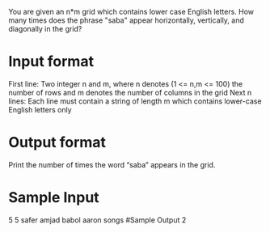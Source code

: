 You are given an n*m grid which contains lower case English letters. How many times does the phrase "saba" appear horizontally, vertically, and diagonally in the grid?

# Input format
First line: Two integer n and m, where n denotes (1 <= n,m <= 100) the number of rows and m denotes the number of columns in the grid
Next n lines: Each line must contain a string of length m which contains lower-case English letters only

# Output format
Print the number of times the word “saba” appears in the grid.

# Sample Input
5 5
safer
amjad
babol
aaron
songs
#Sample Output
2
